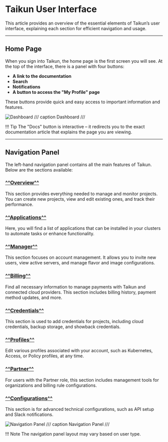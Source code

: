 # **Taikun User Interface**

This article provides an overview of the essential elements of Taikun’s user interface, explaining each section for efficient navigation and usage.

---

## **Home Page**

When you sign into Taikun, the home page is the first screen you will see. At the top of the interface, there is a panel with four buttons:

- **A link to the documentation**
- **Search**
- **Notifications**
- **A button to access the "My Profile" page**

These buttons provide quick and easy access to important information and features.

![Dashboard](https://rgw.cloudpoint.tcpro.cz/swift/v1/KEY_0efe203c42c0402f9402a570302dc066/new-docs/navigating-taikun/Taikun%20user%20interface/dashboard.webp)
/// caption
Dashboard
///

!!! Tip
	The "Docs" button is interactive – it redirects you to the exact documentation article that explains the page you are viewing.

---

## **Navigation Panel**

The left-hand navigation panel contains all the main features of Taikun. Below are the sections available:

### [^^Overview^^](https://docs.taikun.cloud/CloudWorks/Navigating_in_Taikun/Overview/)
This section provides everything needed to manage and monitor projects. You can create new projects, view and edit existing ones, and track their performance.

### [^^Applications^^](https://docs.taikun.cloud/CloudWorks/Navigating_in_Taikun/Applications/)  
Here, you will find a list of applications that can be installed in your clusters to automate tasks or enhance functionality.

### [^^Manager^^](https://docs.taikun.cloud/CloudWorks/Navigating_in_Taikun/Manager/)
This section focuses on account management. It allows you to invite new users, view active servers, and manage flavor and image configurations.

### [^^Billing^^](https://docs.taikun.cloud/CloudWorks/Navigating_in_Taikun/Billing/)
Find all necessary information to manage payments with Taikun and connected cloud providers. This section includes billing history, payment method updates, and more.

### [^^Credentials^^](https://docs.taikun.cloud/CloudWorks/Navigating_in_Taikun/Credentials/)
This section is used to add credentials for projects, including cloud credentials, backup storage, and showback credentials.

### [^^Profiles^^](https://docs.taikun.cloud/CloudWorks/Navigating_in_Taikun/Profiles/)
Edit various profiles associated with your account, such as Kubernetes, Access, or Policy profiles, at any time.

### [^^Partner^^](https://docs.taikun.cloud/CloudWorks/Navigating_in_Taikun/Partner/)
For users with the Partner role, this section includes management tools for organizations and billing rule configurations.

### [^^Configurations^^](https://docs.taikun.cloud/CloudWorks/Navigating_in_Taikun/Configurations/)
This section is for advanced technical configurations, such as API setup and Slack notifications.

![Navigation Panel](https://rgw.cloudpoint.tcpro.cz/swift/v1/KEY_0efe203c42c0402f9402a570302dc066/new-docs/navigating-taikun/nav_panel.webp)
/// caption
Navigation Panel 
///

!!! Note
	The navigation panel layout may vary based on user type.
